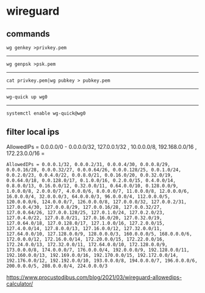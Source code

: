 # wireguard
## commands

    wg genkey >privkey.pem
---

    wg genpsk >psk.pem
---

    cat privkey.pem|wg pubkey > pubkey.pem
---

    wg-quick up wg0
---

    systemctl enable wg-quick@wg0
## filter local ips
AllowedIPs = 0.0.0.0/0 - 0.0.0.0/32, 127.0.0.1/32 , 10.0.0.0/8, 192.168.0.0/16 , 172.23.0.0/16 =

    AllowedIPs = 0.0.0.1/32, 0.0.0.2/31, 0.0.0.4/30, 0.0.0.8/29, 0.0.0.16/28, 0.0.0.32/27, 0.0.0.64/26, 0.0.0.128/25, 0.0.1.0/24, 0.0.2.0/23, 0.0.4.0/22, 0.0.8.0/21, 0.0.16.0/20, 0.0.32.0/19, 0.0.64.0/18, 0.0.128.0/17, 0.1.0.0/16, 0.2.0.0/15, 0.4.0.0/14, 0.8.0.0/13, 0.16.0.0/12, 0.32.0.0/11, 0.64.0.0/10, 0.128.0.0/9, 1.0.0.0/8, 2.0.0.0/7, 4.0.0.0/6, 8.0.0.0/7, 11.0.0.0/8, 12.0.0.0/6, 16.0.0.0/4, 32.0.0.0/3, 64.0.0.0/3, 96.0.0.0/4, 112.0.0.0/5, 120.0.0.0/6, 124.0.0.0/7, 126.0.0.0/8, 127.0.0.0/32, 127.0.0.2/31, 127.0.0.4/30, 127.0.0.8/29, 127.0.0.16/28, 127.0.0.32/27, 127.0.0.64/26, 127.0.0.128/25, 127.0.1.0/24, 127.0.2.0/23, 127.0.4.0/22, 127.0.8.0/21, 127.0.16.0/20, 127.0.32.0/19, 127.0.64.0/18, 127.0.128.0/17, 127.1.0.0/16, 127.2.0.0/15, 127.4.0.0/14, 127.8.0.0/13, 127.16.0.0/12, 127.32.0.0/11, 127.64.0.0/10, 127.128.0.0/9, 128.0.0.0/3, 160.0.0.0/5, 168.0.0.0/6, 172.0.0.0/12, 172.16.0.0/14, 172.20.0.0/15, 172.22.0.0/16, 172.24.0.0/13, 172.32.0.0/11, 172.64.0.0/10, 172.128.0.0/9, 173.0.0.0/8, 174.0.0.0/7, 176.0.0.0/4, 192.0.0.0/9, 192.128.0.0/11, 192.160.0.0/13, 192.169.0.0/16, 192.170.0.0/15, 192.172.0.0/14, 192.176.0.0/12, 192.192.0.0/10, 193.0.0.0/8, 194.0.0.0/7, 196.0.0.0/6, 200.0.0.0/5, 208.0.0.0/4, 224.0.0.0/3
https://www.procustodibus.com/blog/2021/03/wireguard-allowedips-calculator/
